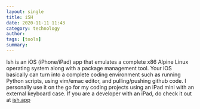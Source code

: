 ```yaml
---
layout: single
title: iSH 
date: 2020-11-11 11:43
category: technology 
author: 
tags: [tools]
summary: 
---
```


Ish is an iOS (iPhone/iPad) app that emulates a complete x86 Alpine Linux operating system along with a package management tool. Your iOS basically can turn into a complete coding environment such as running Python scripts, using vim/emac editor, and pulling/pushing github code. I personally use it on the go for my coding projects using an iPad mini with an external keyboard case. If you are a developer with an iPad, do check it out at [ish.app](https://ish.app/)